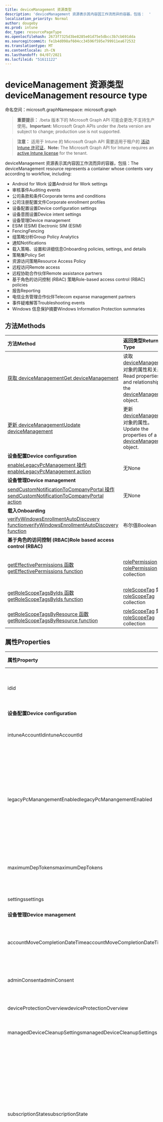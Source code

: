 ```yaml
---
title: deviceManagement 资源类型
description: 'deviceManagement 资源表示其内容因工作流而异的容器，包括：  '
localization_priority: Normal
author: dougeby
ms.prod: intune
doc_type: resourcePageType
ms.openlocfilehash: 2673f7325d3be8285e01d75e5dbcc3b7cb691dda
ms.sourcegitcommit: fe1b4d098af604cc34596f595e799911ea672532
ms.translationtype: MT
ms.contentlocale: zh-CN
ms.lasthandoff: 04/07/2021
ms.locfileid: "51611122"
---
```

# <a name="devicemanagement-resource-type"></a><span data-ttu-id="308e4-103">deviceManagement 资源类型</span><span class="sxs-lookup"><span data-stu-id="308e4-103">deviceManagement resource type</span></span>

<span data-ttu-id="308e4-104">命名空间：microsoft.graph</span><span class="sxs-lookup"><span data-stu-id="308e4-104">Namespace: microsoft.graph</span></span>

> <span data-ttu-id="308e4-105">**重要提示：** /beta 版本下的 Microsoft Graph API 可能会更改;不支持生产使用。</span><span class="sxs-lookup"><span data-stu-id="308e4-105">**Important:** Microsoft Graph APIs under the /beta version are subject to change; production use is not supported.</span></span>

> <span data-ttu-id="308e4-106">**注意：** 适用于 Intune 的 Microsoft Graph API 需要适用于租户的 [活动 Intune 许可证](https://go.microsoft.com/fwlink/?linkid=839381)。</span><span class="sxs-lookup"><span data-stu-id="308e4-106">**Note:** The Microsoft Graph API for Intune requires an [active Intune license](https://go.microsoft.com/fwlink/?linkid=839381) for the tenant.</span></span>

<span data-ttu-id="308e4-107">deviceManagement 资源表示其内容因工作流而异的容器，包括：</span><span class="sxs-lookup"><span data-stu-id="308e4-107">The deviceManagement resource represents a container whose contents vary according to workflow, including:</span></span>  

- <span data-ttu-id="308e4-108">Android for Work 设置</span><span class="sxs-lookup"><span data-stu-id="308e4-108">Android for Work settings</span></span>
- <span data-ttu-id="308e4-109">审核事件</span><span class="sxs-lookup"><span data-stu-id="308e4-109">Auditing events</span></span>
- <span data-ttu-id="308e4-110">公司条款和条件</span><span class="sxs-lookup"><span data-stu-id="308e4-110">Corporate terms and conditions</span></span> 
- <span data-ttu-id="308e4-111">公司注册配置文件</span><span class="sxs-lookup"><span data-stu-id="308e4-111">Corporate enrollment profiles</span></span>
- <span data-ttu-id="308e4-112">设备配置设置</span><span class="sxs-lookup"><span data-stu-id="308e4-112">Device configuration settings</span></span>
- <span data-ttu-id="308e4-113">设备意图设置</span><span class="sxs-lookup"><span data-stu-id="308e4-113">Device intent settings</span></span>
- <span data-ttu-id="308e4-114">设备管理</span><span class="sxs-lookup"><span data-stu-id="308e4-114">Device management</span></span>
- <span data-ttu-id="308e4-115">ESIM (ESIM) </span><span class="sxs-lookup"><span data-stu-id="308e4-115">Electronic SIM (ESIM)</span></span>
- <span data-ttu-id="308e4-116">Fencing</span><span class="sxs-lookup"><span data-stu-id="308e4-116">Fencing</span></span>
- <span data-ttu-id="308e4-117">组策略分析</span><span class="sxs-lookup"><span data-stu-id="308e4-117">Group Policy Analytics</span></span>
- <span data-ttu-id="308e4-118">通知</span><span class="sxs-lookup"><span data-stu-id="308e4-118">Notifications</span></span>
- <span data-ttu-id="308e4-119">载入策略、设置和详细信息</span><span class="sxs-lookup"><span data-stu-id="308e4-119">Onboarding policies, settings, and details</span></span>
- <span data-ttu-id="308e4-120">策略集</span><span class="sxs-lookup"><span data-stu-id="308e4-120">Policy Set</span></span>
- <span data-ttu-id="308e4-121">资源访问策略</span><span class="sxs-lookup"><span data-stu-id="308e4-121">Resource Access Policy</span></span>
- <span data-ttu-id="308e4-122">远程访问</span><span class="sxs-lookup"><span data-stu-id="308e4-122">Remote access</span></span>
- <span data-ttu-id="308e4-123">远程协助合作伙伴</span><span class="sxs-lookup"><span data-stu-id="308e4-123">Remote assistance partners</span></span>
- <span data-ttu-id="308e4-124">基于角色的访问控制 (RBAC) 策略</span><span class="sxs-lookup"><span data-stu-id="308e4-124">Role-based access control (RBAC) policies</span></span>
- <span data-ttu-id="308e4-125">报告</span><span class="sxs-lookup"><span data-stu-id="308e4-125">Reporting</span></span>
- <span data-ttu-id="308e4-126">电信业务管理合作伙伴</span><span class="sxs-lookup"><span data-stu-id="308e4-126">Telecom expanse management partners</span></span>
- <span data-ttu-id="308e4-127">事件疑难解答</span><span class="sxs-lookup"><span data-stu-id="308e4-127">Troubleshooting events</span></span>
- <span data-ttu-id="308e4-128">Windows 信息保护摘要</span><span class="sxs-lookup"><span data-stu-id="308e4-128">Windows Information Protection summaries</span></span>

## <a name="methods"></a><span data-ttu-id="308e4-129">方法</span><span class="sxs-lookup"><span data-stu-id="308e4-129">Methods</span></span>
|<span data-ttu-id="308e4-130">方法</span><span class="sxs-lookup"><span data-stu-id="308e4-130">Method</span></span>|<span data-ttu-id="308e4-131">返回类型</span><span class="sxs-lookup"><span data-stu-id="308e4-131">Return Type</span></span>|<span data-ttu-id="308e4-132">Description</span><span class="sxs-lookup"><span data-stu-id="308e4-132">Description</span></span>|
|:---|:---|:---|
|[<span data-ttu-id="308e4-133">获取 deviceManagement</span><span class="sxs-lookup"><span data-stu-id="308e4-133">Get deviceManagement</span></span>](../api/intune-shared-devicemanagement-get.md)|<span data-ttu-id="308e4-134">读取 [deviceManagement](../resources/intune-shared-devicemanagement.md) 对象的属性和关系。</span><span class="sxs-lookup"><span data-stu-id="308e4-134">Read properties and relationships of the [deviceManagement](../resources/intune-shared-devicemanagement.md) object.</span></span>|
|[<span data-ttu-id="308e4-135">更新 deviceManagement</span><span class="sxs-lookup"><span data-stu-id="308e4-135">Update deviceManagement</span></span>](../api/intune-shared-devicemanagement-update.md)|<span data-ttu-id="308e4-136">更新 [deviceManagement](../resources/intune-shared-devicemanagement.md) 对象的属性。</span><span class="sxs-lookup"><span data-stu-id="308e4-136">Update the properties of a [deviceManagement](../resources/intune-shared-devicemanagement.md) object.</span></span>|
|<span data-ttu-id="308e4-137">**设备配置**</span><span class="sxs-lookup"><span data-stu-id="308e4-137">**Device configuration**</span></span>|
|[<span data-ttu-id="308e4-138">enableLegacyPcManagement 操作</span><span class="sxs-lookup"><span data-stu-id="308e4-138">enableLegacyPcManagement action</span></span>](../api/intune-shared-devicemanagement-enablelegacypcmanagement.md)|<span data-ttu-id="308e4-139">无</span><span class="sxs-lookup"><span data-stu-id="308e4-139">None</span></span>|<span data-ttu-id="308e4-140">尚未记录</span><span class="sxs-lookup"><span data-stu-id="308e4-140">Not yet documented</span></span>|
|<span data-ttu-id="308e4-141">**设备管理**</span><span class="sxs-lookup"><span data-stu-id="308e4-141">**Device management**</span></span>|
|[<span data-ttu-id="308e4-142">sendCustomNotificationToCompanyPortal 操作</span><span class="sxs-lookup"><span data-stu-id="308e4-142">sendCustomNotificationToCompanyPortal action</span></span>](../api/intune-shared-devicemanagement-sendcustomnotificationtocompanyportal.md)|<span data-ttu-id="308e4-143">无</span><span class="sxs-lookup"><span data-stu-id="308e4-143">None</span></span>|<span data-ttu-id="308e4-144">尚未记录</span><span class="sxs-lookup"><span data-stu-id="308e4-144">Not yet documented</span></span>|
|<span data-ttu-id="308e4-145">**载入**</span><span class="sxs-lookup"><span data-stu-id="308e4-145">**Onboarding**</span></span>|
|[<span data-ttu-id="308e4-146">verifyWindowsEnrollmentAutoDiscovery function</span><span class="sxs-lookup"><span data-stu-id="308e4-146">verifyWindowsEnrollmentAutoDiscovery function</span></span>](../api/intune-shared-devicemanagement-verifywindowsenrollmentautodiscovery.md)|<span data-ttu-id="308e4-147">布尔值</span><span class="sxs-lookup"><span data-stu-id="308e4-147">Boolean</span></span>|<span data-ttu-id="308e4-148">尚未记录</span><span class="sxs-lookup"><span data-stu-id="308e4-148">Not yet documented</span></span>|
|<span data-ttu-id="308e4-149">**基于角色的访问控制 (RBAC)**</span><span class="sxs-lookup"><span data-stu-id="308e4-149">**Role based access control (RBAC)**</span></span>|
|[<span data-ttu-id="308e4-150">getEffectivePermissions 函数</span><span class="sxs-lookup"><span data-stu-id="308e4-150">getEffectivePermissions function</span></span>](../api/intune-shared-devicemanagement-geteffectivepermissions.md)|<span data-ttu-id="308e4-151">[rolePermission](../resources/intune-rbac-rolepermission.md) 集合</span><span class="sxs-lookup"><span data-stu-id="308e4-151">[rolePermission](../resources/intune-rbac-rolepermission.md) collection</span></span>|<span data-ttu-id="308e4-152">检索当前验证的用户的有效权限</span><span class="sxs-lookup"><span data-stu-id="308e4-152">Retrieves the effective permissions of the currently authenticated user</span></span>|
|[<span data-ttu-id="308e4-153">getRoleScopeTagsByIds 函数</span><span class="sxs-lookup"><span data-stu-id="308e4-153">getRoleScopeTagsByIds function</span></span>](../api/intune-shared-devicemanagement-getrolescopetagsbyids.md)|<span data-ttu-id="308e4-154">[roleScopeTag](../resources/intune-rbac-rolescopetag.md) 集合</span><span class="sxs-lookup"><span data-stu-id="308e4-154">[roleScopeTag](../resources/intune-rbac-rolescopetag.md) collection</span></span>|<span data-ttu-id="308e4-155">尚未记录</span><span class="sxs-lookup"><span data-stu-id="308e4-155">Not yet documented</span></span>|
|[<span data-ttu-id="308e4-156">getRoleScopeTagsByResource 函数</span><span class="sxs-lookup"><span data-stu-id="308e4-156">getRoleScopeTagsByResource function</span></span>](../api/intune-shared-devicemanagement-getrolescopetagsbyresource.md)|<span data-ttu-id="308e4-157">[roleScopeTag](../resources/intune-rbac-rolescopetag.md) 集合</span><span class="sxs-lookup"><span data-stu-id="308e4-157">[roleScopeTag](../resources/intune-rbac-rolescopetag.md) collection</span></span>|<span data-ttu-id="308e4-158">尚未记录</span><span class="sxs-lookup"><span data-stu-id="308e4-158">Not yet documented</span></span>|


## <a name="properties"></a><span data-ttu-id="308e4-159">属性</span><span class="sxs-lookup"><span data-stu-id="308e4-159">Properties</span></span>
|<span data-ttu-id="308e4-160">属性</span><span class="sxs-lookup"><span data-stu-id="308e4-160">Property</span></span>|<span data-ttu-id="308e4-161">类型</span><span class="sxs-lookup"><span data-stu-id="308e4-161">Type</span></span>|<span data-ttu-id="308e4-162">说明</span><span class="sxs-lookup"><span data-stu-id="308e4-162">Description</span></span>|
|:---|:---|:---|
|<span data-ttu-id="308e4-163">id</span><span class="sxs-lookup"><span data-stu-id="308e4-163">id</span></span>|<span data-ttu-id="308e4-164">String</span><span class="sxs-lookup"><span data-stu-id="308e4-164">String</span></span>|<span data-ttu-id="308e4-165">与设备关联的唯一标识符。</span><span class="sxs-lookup"><span data-stu-id="308e4-165">Unique identifier associated with the device.</span></span>|
|<span data-ttu-id="308e4-166">**设备配置**</span><span class="sxs-lookup"><span data-stu-id="308e4-166">**Device configuration**</span></span>|
|<span data-ttu-id="308e4-167">intuneAccountId</span><span class="sxs-lookup"><span data-stu-id="308e4-167">intuneAccountId</span></span>|<span data-ttu-id="308e4-168">Guid</span><span class="sxs-lookup"><span data-stu-id="308e4-168">Guid</span></span>|<span data-ttu-id="308e4-169">给定租户的 Intune 帐户 ID</span><span class="sxs-lookup"><span data-stu-id="308e4-169">Intune Account ID for given tenant</span></span>|
|<span data-ttu-id="308e4-170">legacyPcManangementEnabled</span><span class="sxs-lookup"><span data-stu-id="308e4-170">legacyPcManangementEnabled</span></span>|<span data-ttu-id="308e4-171">Boolean</span><span class="sxs-lookup"><span data-stu-id="308e4-171">Boolean</span></span>|<span data-ttu-id="308e4-172">用于为此帐户启用非 MDM 托管旧版电脑管理的 属性。</span><span class="sxs-lookup"><span data-stu-id="308e4-172">The property to enable Non-MDM managed legacy PC management for this account.</span></span> <span data-ttu-id="308e4-173">此属性是只读的。</span><span class="sxs-lookup"><span data-stu-id="308e4-173">This property is read-only.</span></span>|
|<span data-ttu-id="308e4-174">maximumDepTokens</span><span class="sxs-lookup"><span data-stu-id="308e4-174">maximumDepTokens</span></span>|<span data-ttu-id="308e4-175">Int32</span><span class="sxs-lookup"><span data-stu-id="308e4-175">Int32</span></span>|<span data-ttu-id="308e4-176">允许每个租户使用的最大 DEP 令牌数。</span><span class="sxs-lookup"><span data-stu-id="308e4-176">Maximum number of DEP tokens allowed per-tenant.</span></span>|
|<span data-ttu-id="308e4-177">settings</span><span class="sxs-lookup"><span data-stu-id="308e4-177">settings</span></span>|[<span data-ttu-id="308e4-178">deviceManagementSettings</span><span class="sxs-lookup"><span data-stu-id="308e4-178">deviceManagementSettings</span></span>](../resources/intune-deviceconfig-devicemanagementsettings.md)|<span data-ttu-id="308e4-179">帐户级别设置。</span><span class="sxs-lookup"><span data-stu-id="308e4-179">Account level settings.</span></span>|
|<span data-ttu-id="308e4-180">**设备管理**</span><span class="sxs-lookup"><span data-stu-id="308e4-180">**Device management**</span></span>|
|<span data-ttu-id="308e4-181">accountMoveCompletionDateTime</span><span class="sxs-lookup"><span data-stu-id="308e4-181">accountMoveCompletionDateTime</span></span>|<span data-ttu-id="308e4-182">DateTimeOffset</span><span class="sxs-lookup"><span data-stu-id="308e4-182">DateTimeOffset</span></span>|<span data-ttu-id="308e4-183">租户&之间移动时的日期。</span><span class="sxs-lookup"><span data-stu-id="308e4-183">The date & time when tenant data moved between scaleunits.</span></span>|
|<span data-ttu-id="308e4-184">adminConsent</span><span class="sxs-lookup"><span data-stu-id="308e4-184">adminConsent</span></span>|[<span data-ttu-id="308e4-185">adminConsent</span><span class="sxs-lookup"><span data-stu-id="308e4-185">adminConsent</span></span>](../resources/intune-devices-adminconsent.md)|<span data-ttu-id="308e4-186">管理员同意信息。</span><span class="sxs-lookup"><span data-stu-id="308e4-186">Admin consent information.</span></span>|
|<span data-ttu-id="308e4-187">deviceProtectionOverview</span><span class="sxs-lookup"><span data-stu-id="308e4-187">deviceProtectionOverview</span></span>|[<span data-ttu-id="308e4-188">deviceProtectionOverview</span><span class="sxs-lookup"><span data-stu-id="308e4-188">deviceProtectionOverview</span></span>](../resources/intune-devices-deviceprotectionoverview.md)|<span data-ttu-id="308e4-189">设备保护概述。</span><span class="sxs-lookup"><span data-stu-id="308e4-189">Device protection overview.</span></span>|
|<span data-ttu-id="308e4-190">managedDeviceCleanupSettings</span><span class="sxs-lookup"><span data-stu-id="308e4-190">managedDeviceCleanupSettings</span></span>|[<span data-ttu-id="308e4-191">managedDeviceCleanupSettings</span><span class="sxs-lookup"><span data-stu-id="308e4-191">managedDeviceCleanupSettings</span></span>](../resources/intune-devices-manageddevicecleanupsettings.md)|<span data-ttu-id="308e4-192">设备清理规则</span><span class="sxs-lookup"><span data-stu-id="308e4-192">Device cleanup rule</span></span>|
|<span data-ttu-id="308e4-193">subscriptionState</span><span class="sxs-lookup"><span data-stu-id="308e4-193">subscriptionState</span></span>|[<span data-ttu-id="308e4-194">deviceManagementSubscriptionState</span><span class="sxs-lookup"><span data-stu-id="308e4-194">deviceManagementSubscriptionState</span></span>](../resources/intune-devices-devicemanagementsubscriptionstate.md)|<span data-ttu-id="308e4-195">租户移动设备管理订阅状态。</span><span class="sxs-lookup"><span data-stu-id="308e4-195">Tenant mobile device management subscription state.</span></span> <span data-ttu-id="308e4-196">可取值为：`pending`、`active`、`warning`、`disabled`、`deleted`、`blocked`、`lockedOut`。</span><span class="sxs-lookup"><span data-stu-id="308e4-196">Possible values are: `pending`, `active`, `warning`, `disabled`, `deleted`, `blocked`, `lockedOut`.</span></span>|
|<span data-ttu-id="308e4-197">订阅</span><span class="sxs-lookup"><span data-stu-id="308e4-197">subscriptions</span></span>|[<span data-ttu-id="308e4-198">deviceManagementSubscriptions</span><span class="sxs-lookup"><span data-stu-id="308e4-198">deviceManagementSubscriptions</span></span>](../resources/intune-devices-devicemanagementsubscriptions.md)|<span data-ttu-id="308e4-199">租户的订阅。</span><span class="sxs-lookup"><span data-stu-id="308e4-199">Tenant's Subscription.</span></span> <span data-ttu-id="308e4-200">可取值为：`none`、`intune`、`office365`、`intunePremium`、`intune_EDU`、`intune_SMB`。</span><span class="sxs-lookup"><span data-stu-id="308e4-200">Possible values are: `none`, `intune`, `office365`, `intunePremium`, `intune_EDU`, `intune_SMB`.</span></span>|
|<span data-ttu-id="308e4-201">windowsMalwareOverview</span><span class="sxs-lookup"><span data-stu-id="308e4-201">windowsMalwareOverview</span></span>|[<span data-ttu-id="308e4-202">windowsMalwareOverview</span><span class="sxs-lookup"><span data-stu-id="308e4-202">windowsMalwareOverview</span></span>](../resources/intune-devices-windowsmalwareoverview.md)|<span data-ttu-id="308e4-203">Windows 设备的恶意软件概述。</span><span class="sxs-lookup"><span data-stu-id="308e4-203">Malware overview for windows devices.</span></span>|
|<span data-ttu-id="308e4-204">**组策略分析**</span><span class="sxs-lookup"><span data-stu-id="308e4-204">**Group Policy Analytics**</span></span>|
|<span data-ttu-id="308e4-205">groupPolicyObjectFiles</span><span class="sxs-lookup"><span data-stu-id="308e4-205">groupPolicyObjectFiles</span></span>|<span data-ttu-id="308e4-206">[groupPolicyObjectFile](../resources/intune-gpanalyticsservice-grouppolicyobjectfile.md) 集合</span><span class="sxs-lookup"><span data-stu-id="308e4-206">[groupPolicyObjectFile](../resources/intune-gpanalyticsservice-grouppolicyobjectfile.md) collection</span></span>|<span data-ttu-id="308e4-207">已上载的组策略对象文件的列表。</span><span class="sxs-lookup"><span data-stu-id="308e4-207">A list of Group Policy Object files uploaded.</span></span>|
|<span data-ttu-id="308e4-208">**载入**</span><span class="sxs-lookup"><span data-stu-id="308e4-208">**Onboarding**</span></span>|
|<span data-ttu-id="308e4-209">intuneBrand</span><span class="sxs-lookup"><span data-stu-id="308e4-209">intuneBrand</span></span>|[<span data-ttu-id="308e4-210">intuneBrand</span><span class="sxs-lookup"><span data-stu-id="308e4-210">intuneBrand</span></span>](../resources/intune-onboarding-intunebrand.md)|<span data-ttu-id="308e4-211">intuneBrand 包含在自定义公司门户应用程序以及最终用户 Web 门户的外观时使用的数据。</span><span class="sxs-lookup"><span data-stu-id="308e4-211">intuneBrand contains data which is used in customizing the appearance of the Company Portal applications as well as the end user web portal.</span></span>|
|<span data-ttu-id="308e4-212">**Odj**</span><span class="sxs-lookup"><span data-stu-id="308e4-212">**Odj**</span></span>|
|<span data-ttu-id="308e4-213">domainJoinConnectors</span><span class="sxs-lookup"><span data-stu-id="308e4-213">domainJoinConnectors</span></span>|<span data-ttu-id="308e4-214">[deviceManagementDomainJoinConnector](../resources/intune-odj-devicemanagementdomainjoinconnector.md) 集合</span><span class="sxs-lookup"><span data-stu-id="308e4-214">[deviceManagementDomainJoinConnector](../resources/intune-odj-devicemanagementdomainjoinconnector.md) collection</span></span>|<span data-ttu-id="308e4-215">连接器对象的列表。</span><span class="sxs-lookup"><span data-stu-id="308e4-215">A list of connector objects.</span></span>|

## <a name="relationships"></a><span data-ttu-id="308e4-216">关系</span><span class="sxs-lookup"><span data-stu-id="308e4-216">Relationships</span></span>
|<span data-ttu-id="308e4-217">关系</span><span class="sxs-lookup"><span data-stu-id="308e4-217">Relationship</span></span>|<span data-ttu-id="308e4-218">类型</span><span class="sxs-lookup"><span data-stu-id="308e4-218">Type</span></span>|<span data-ttu-id="308e4-219">说明&nbsp;&nbsp;&nbsp;&nbsp;&nbsp;&nbsp;&nbsp;</span><span class="sxs-lookup"><span data-stu-id="308e4-219">Description&nbsp;&nbsp;&nbsp;&nbsp;&nbsp;&nbsp;&nbsp;</span></span>|
|:---|:---|:---|
|<span data-ttu-id="308e4-220">**Android for Work**</span><span class="sxs-lookup"><span data-stu-id="308e4-220">**Android for Work**</span></span>|
|<span data-ttu-id="308e4-221">androidDeviceOwnerEnrollmentProfiles</span><span class="sxs-lookup"><span data-stu-id="308e4-221">androidDeviceOwnerEnrollmentProfiles</span></span>|<span data-ttu-id="308e4-222">[androidDeviceOwnerEnrollmentProfile](../resources/intune-androidforwork-androiddeviceownerenrollmentprofile.md) 集合</span><span class="sxs-lookup"><span data-stu-id="308e4-222">[androidDeviceOwnerEnrollmentProfile](../resources/intune-androidforwork-androiddeviceownerenrollmentprofile.md) collection</span></span>|<span data-ttu-id="308e4-223">Android 设备所有者注册配置文件实体。</span><span class="sxs-lookup"><span data-stu-id="308e4-223">Android device owner enrollment profile entities.</span></span>|
|<span data-ttu-id="308e4-224">androidForWorkAppConfigurationSchemas</span><span class="sxs-lookup"><span data-stu-id="308e4-224">androidForWorkAppConfigurationSchemas</span></span>|<span data-ttu-id="308e4-225">[androidForWorkAppConfigurationSchema](../resources/intune-androidforwork-androidforworkappconfigurationschema.md) 集合</span><span class="sxs-lookup"><span data-stu-id="308e4-225">[androidForWorkAppConfigurationSchema](../resources/intune-androidforwork-androidforworkappconfigurationschema.md) collection</span></span>|<span data-ttu-id="308e4-226">Android for Work 应用配置架构实体。</span><span class="sxs-lookup"><span data-stu-id="308e4-226">Android for Work app configuration schema entities.</span></span>|
|<span data-ttu-id="308e4-227">androidForWorkEnrollmentProfiles</span><span class="sxs-lookup"><span data-stu-id="308e4-227">androidForWorkEnrollmentProfiles</span></span>|<span data-ttu-id="308e4-228">[androidForWorkEnrollmentProfile](../resources/intune-androidforwork-androidforworkenrollmentprofile.md) 集合</span><span class="sxs-lookup"><span data-stu-id="308e4-228">[androidForWorkEnrollmentProfile](../resources/intune-androidforwork-androidforworkenrollmentprofile.md) collection</span></span>|<span data-ttu-id="308e4-229">Android for Work 注册配置文件实体。</span><span class="sxs-lookup"><span data-stu-id="308e4-229">Android for Work enrollment profile entities.</span></span>|
|<span data-ttu-id="308e4-230">androidForWorkSettings</span><span class="sxs-lookup"><span data-stu-id="308e4-230">androidForWorkSettings</span></span>|[<span data-ttu-id="308e4-231">androidForWorkSettings</span><span class="sxs-lookup"><span data-stu-id="308e4-231">androidForWorkSettings</span></span>](../resources/intune-androidforwork-androidforworksettings.md)|<span data-ttu-id="308e4-232">Android for Work 设置单例实体。</span><span class="sxs-lookup"><span data-stu-id="308e4-232">The singleton Android for Work settings entity.</span></span>|
|<span data-ttu-id="308e4-233">androidManagedStoreAccountEnterpriseSettings</span><span class="sxs-lookup"><span data-stu-id="308e4-233">androidManagedStoreAccountEnterpriseSettings</span></span>|[<span data-ttu-id="308e4-234">androidManagedStoreAccountEnterpriseSettings</span><span class="sxs-lookup"><span data-stu-id="308e4-234">androidManagedStoreAccountEnterpriseSettings</span></span>](../resources/intune-androidforwork-androidmanagedstoreaccountenterprisesettings.md)|<span data-ttu-id="308e4-235">单一的 Android 托管存储帐户企业设置实体。</span><span class="sxs-lookup"><span data-stu-id="308e4-235">The singleton Android managed store account enterprise settings entity.</span></span>|
|<span data-ttu-id="308e4-236">androidManagedStoreAppConfigurationSchemas</span><span class="sxs-lookup"><span data-stu-id="308e4-236">androidManagedStoreAppConfigurationSchemas</span></span>|<span data-ttu-id="308e4-237">[androidManagedStoreAppConfigurationSchema](../resources/intune-androidforwork-androidmanagedstoreappconfigurationschema.md) 集合</span><span class="sxs-lookup"><span data-stu-id="308e4-237">[androidManagedStoreAppConfigurationSchema](../resources/intune-androidforwork-androidmanagedstoreappconfigurationschema.md) collection</span></span>|<span data-ttu-id="308e4-238">Android 企业版应用配置架构实体。</span><span class="sxs-lookup"><span data-stu-id="308e4-238">Android Enterprise app configuration schema entities.</span></span>|
|<span data-ttu-id="308e4-239">**审核**</span><span class="sxs-lookup"><span data-stu-id="308e4-239">**Auditing**</span></span>|
|<span data-ttu-id="308e4-240">auditEvents</span><span class="sxs-lookup"><span data-stu-id="308e4-240">auditEvents</span></span>|<span data-ttu-id="308e4-241">[auditEvent](../resources/intune-auditing-auditevent.md) 集合</span><span class="sxs-lookup"><span data-stu-id="308e4-241">[auditEvent](../resources/intune-auditing-auditevent.md) collection</span></span>|<span data-ttu-id="308e4-242">审核事件</span><span class="sxs-lookup"><span data-stu-id="308e4-242">The Audit Events</span></span>|
|<span data-ttu-id="308e4-243">**公司条款**</span><span class="sxs-lookup"><span data-stu-id="308e4-243">**Company terms**</span></span>|
|<span data-ttu-id="308e4-244">termsAndConditions</span><span class="sxs-lookup"><span data-stu-id="308e4-244">termsAndConditions</span></span>|<span data-ttu-id="308e4-245">[termsAndConditions](../resources/intune-companyterms-termsandconditions.md) 集合</span><span class="sxs-lookup"><span data-stu-id="308e4-245">[termsAndConditions](../resources/intune-companyterms-termsandconditions.md) collection</span></span>|<span data-ttu-id="308e4-246">与公司的设备管理关联的条款和条件。</span><span class="sxs-lookup"><span data-stu-id="308e4-246">The terms and conditions associated with device management of the company.</span></span>|
|<span data-ttu-id="308e4-247">**公司注册**</span><span class="sxs-lookup"><span data-stu-id="308e4-247">**Corporate enrollment**</span></span>|
|<span data-ttu-id="308e4-248">enrollmentProfiles</span><span class="sxs-lookup"><span data-stu-id="308e4-248">enrollmentProfiles</span></span>|<span data-ttu-id="308e4-249">[enrollmentProfile](../resources/intune-enrollment-enrollmentprofile.md) 集合</span><span class="sxs-lookup"><span data-stu-id="308e4-249">[enrollmentProfile](../resources/intune-enrollment-enrollmentprofile.md) collection</span></span>|<span data-ttu-id="308e4-250">注册配置文件。</span><span class="sxs-lookup"><span data-stu-id="308e4-250">The enrollment profiles.</span></span>|
|<span data-ttu-id="308e4-251">importedAppleDeviceIdentities</span><span class="sxs-lookup"><span data-stu-id="308e4-251">importedAppleDeviceIdentities</span></span>|<span data-ttu-id="308e4-252">[importedAppleDeviceIdentity](../resources/intune-enrollment-importedappledeviceidentity.md) 集合</span><span class="sxs-lookup"><span data-stu-id="308e4-252">[importedAppleDeviceIdentity](../resources/intune-enrollment-importedappledeviceidentity.md) collection</span></span>|<span data-ttu-id="308e4-253">导入的 Apple 设备标识。</span><span class="sxs-lookup"><span data-stu-id="308e4-253">The imported Apple device identities.</span></span>|
|<span data-ttu-id="308e4-254">importedDeviceIdentities</span><span class="sxs-lookup"><span data-stu-id="308e4-254">importedDeviceIdentities</span></span>|<span data-ttu-id="308e4-255">[importedDeviceIdentity](../resources/intune-enrollment-importeddeviceidentity.md) 集合</span><span class="sxs-lookup"><span data-stu-id="308e4-255">[importedDeviceIdentity](../resources/intune-enrollment-importeddeviceidentity.md) collection</span></span>|<span data-ttu-id="308e4-256">导入的设备标识。</span><span class="sxs-lookup"><span data-stu-id="308e4-256">The imported device identities.</span></span>|
|<span data-ttu-id="308e4-257">**设备配置**</span><span class="sxs-lookup"><span data-stu-id="308e4-257">**Device configuration**</span></span>|
|<span data-ttu-id="308e4-258">advancedThreatProtectionOnboardingStateSummary</span><span class="sxs-lookup"><span data-stu-id="308e4-258">advancedThreatProtectionOnboardingStateSummary</span></span>|[<span data-ttu-id="308e4-259">advancedThreatProtectionOnboardingStateSummary</span><span class="sxs-lookup"><span data-stu-id="308e4-259">advancedThreatProtectionOnboardingStateSummary</span></span>](../resources/intune-deviceconfig-advancedthreatprotectiononboardingstatesummary.md)|<span data-ttu-id="308e4-260">此帐户的 ATP 载入状态摘要状态。</span><span class="sxs-lookup"><span data-stu-id="308e4-260">The summary state of ATP onboarding state for this account.</span></span>|
|<span data-ttu-id="308e4-261">cartToClassAssociations</span><span class="sxs-lookup"><span data-stu-id="308e4-261">cartToClassAssociations</span></span>|<span data-ttu-id="308e4-262">[cartToClassAssociation](../resources/intune-deviceconfig-carttoclassassociation.md) 集合</span><span class="sxs-lookup"><span data-stu-id="308e4-262">[cartToClassAssociation](../resources/intune-deviceconfig-carttoclassassociation.md) collection</span></span>|<span data-ttu-id="308e4-263">购物车到类关联。</span><span class="sxs-lookup"><span data-stu-id="308e4-263">The Cart To Class Associations.</span></span>|
|<span data-ttu-id="308e4-264">deviceCompliancePolicies</span><span class="sxs-lookup"><span data-stu-id="308e4-264">deviceCompliancePolicies</span></span>|<span data-ttu-id="308e4-265">[deviceCompliancePolicy](../resources/intune-shared-devicecompliancepolicy.md) 集合</span><span class="sxs-lookup"><span data-stu-id="308e4-265">[deviceCompliancePolicy](../resources/intune-shared-devicecompliancepolicy.md) collection</span></span>|<span data-ttu-id="308e4-266">设备符合性策略。</span><span class="sxs-lookup"><span data-stu-id="308e4-266">The device compliance policies.</span></span>|
|<span data-ttu-id="308e4-267">deviceCompliancePolicyDeviceStateSummary</span><span class="sxs-lookup"><span data-stu-id="308e4-267">deviceCompliancePolicyDeviceStateSummary</span></span>|[<span data-ttu-id="308e4-268">deviceCompliancePolicyDeviceStateSummary</span><span class="sxs-lookup"><span data-stu-id="308e4-268">deviceCompliancePolicyDeviceStateSummary</span></span>](../resources/intune-deviceconfig-devicecompliancepolicydevicestatesummary.md)|<span data-ttu-id="308e4-269">此帐户的设备符合性状态摘要。</span><span class="sxs-lookup"><span data-stu-id="308e4-269">The device compliance state summary for this account.</span></span>|
|<span data-ttu-id="308e4-270">deviceCompliancePolicySettingStateSummaries</span><span class="sxs-lookup"><span data-stu-id="308e4-270">deviceCompliancePolicySettingStateSummaries</span></span>|<span data-ttu-id="308e4-271">[deviceCompliancePolicySettingStateSummary](../resources/intune-deviceconfig-devicecompliancepolicysettingstatesummary.md) 集合</span><span class="sxs-lookup"><span data-stu-id="308e4-271">[deviceCompliancePolicySettingStateSummary](../resources/intune-deviceconfig-devicecompliancepolicysettingstatesummary.md) collection</span></span>|<span data-ttu-id="308e4-272">此帐户的符合性设置的摘要状态。</span><span class="sxs-lookup"><span data-stu-id="308e4-272">The summary states of compliance policy settings for this account.</span></span>|
|<span data-ttu-id="308e4-273">deviceConfigurationConflictSummary</span><span class="sxs-lookup"><span data-stu-id="308e4-273">deviceConfigurationConflictSummary</span></span>|<span data-ttu-id="308e4-274">[deviceConfigurationConflictSummary](../resources/intune-deviceconfig-deviceconfigurationconflictsummary.md) 集合</span><span class="sxs-lookup"><span data-stu-id="308e4-274">[deviceConfigurationConflictSummary](../resources/intune-deviceconfig-deviceconfigurationconflictsummary.md) collection</span></span>|<span data-ttu-id="308e4-275">此帐户冲突状态的策略摘要。</span><span class="sxs-lookup"><span data-stu-id="308e4-275">Summary of policies in conflict state for this account.</span></span>|
|<span data-ttu-id="308e4-276">deviceConfigurationDeviceStateSummaries</span><span class="sxs-lookup"><span data-stu-id="308e4-276">deviceConfigurationDeviceStateSummaries</span></span>|[<span data-ttu-id="308e4-277">deviceConfigurationDeviceStateSummary</span><span class="sxs-lookup"><span data-stu-id="308e4-277">deviceConfigurationDeviceStateSummary</span></span>](../resources/intune-deviceconfig-deviceconfigurationdevicestatesummary.md)|<span data-ttu-id="308e4-278">此帐户的设备配置设备状态摘要。</span><span class="sxs-lookup"><span data-stu-id="308e4-278">The device configuration device state summary for this account.</span></span>|
|<span data-ttu-id="308e4-279">deviceConfigurationRestrictedAppsViolations</span><span class="sxs-lookup"><span data-stu-id="308e4-279">deviceConfigurationRestrictedAppsViolations</span></span>|<span data-ttu-id="308e4-280">[restrictedAppsViolation](../resources/intune-deviceconfig-restrictedappsviolation.md) 集合</span><span class="sxs-lookup"><span data-stu-id="308e4-280">[restrictedAppsViolation](../resources/intune-deviceconfig-restrictedappsviolation.md) collection</span></span>|<span data-ttu-id="308e4-281">此帐户的受限应用冲突。</span><span class="sxs-lookup"><span data-stu-id="308e4-281">Restricted apps violations for this account.</span></span>|
|<span data-ttu-id="308e4-282">deviceConfigurations</span><span class="sxs-lookup"><span data-stu-id="308e4-282">deviceConfigurations</span></span>|<span data-ttu-id="308e4-283">[deviceConfiguration](../resources/intune-shared-deviceconfiguration.md) 集合</span><span class="sxs-lookup"><span data-stu-id="308e4-283">[deviceConfiguration](../resources/intune-shared-deviceconfiguration.md) collection</span></span>|<span data-ttu-id="308e4-284">设备配置。</span><span class="sxs-lookup"><span data-stu-id="308e4-284">The device configurations.</span></span>|
|<span data-ttu-id="308e4-285">deviceConfigurationUserStateSummaries</span><span class="sxs-lookup"><span data-stu-id="308e4-285">deviceConfigurationUserStateSummaries</span></span>|[<span data-ttu-id="308e4-286">deviceConfigurationUserStateSummary</span><span class="sxs-lookup"><span data-stu-id="308e4-286">deviceConfigurationUserStateSummary</span></span>](../resources/intune-deviceconfig-deviceconfigurationuserstatesummary.md)|<span data-ttu-id="308e4-287">此帐户的设备配置用户状态摘要。</span><span class="sxs-lookup"><span data-stu-id="308e4-287">The device configuration user state summary for this account.</span></span>|
|<span data-ttu-id="308e4-288">iosUpdateStatuses</span><span class="sxs-lookup"><span data-stu-id="308e4-288">iosUpdateStatuses</span></span>|<span data-ttu-id="308e4-289">[iosUpdateDeviceStatus](../resources/intune-deviceconfig-iosupdatedevicestatus.md) 集合</span><span class="sxs-lookup"><span data-stu-id="308e4-289">[iosUpdateDeviceStatus](../resources/intune-deviceconfig-iosupdatedevicestatus.md) collection</span></span>|<span data-ttu-id="308e4-290">此帐户的 IOS 软件更新安装状态。</span><span class="sxs-lookup"><span data-stu-id="308e4-290">The IOS software update installation statuses for this account.</span></span>|
|<span data-ttu-id="308e4-291">ndesConnectors</span><span class="sxs-lookup"><span data-stu-id="308e4-291">ndesConnectors</span></span>|<span data-ttu-id="308e4-292">[ndesConnector](../resources/intune-deviceconfig-ndesconnector.md) 集合</span><span class="sxs-lookup"><span data-stu-id="308e4-292">[ndesConnector](../resources/intune-deviceconfig-ndesconnector.md) collection</span></span>|<span data-ttu-id="308e4-293">此帐户的 Ndes 连接器的集合。</span><span class="sxs-lookup"><span data-stu-id="308e4-293">The collection of Ndes connectors for this account.</span></span>|
|<span data-ttu-id="308e4-294">softwareUpdateStatusSummary</span><span class="sxs-lookup"><span data-stu-id="308e4-294">softwareUpdateStatusSummary</span></span>|[<span data-ttu-id="308e4-295">softwareUpdateStatusSummary</span><span class="sxs-lookup"><span data-stu-id="308e4-295">softwareUpdateStatusSummary</span></span>](../resources/intune-deviceconfig-softwareupdatestatussummary.md)|<span data-ttu-id="308e4-296">软件更新状态摘要。</span><span class="sxs-lookup"><span data-stu-id="308e4-296">The software update status summary.</span></span>|
|<span data-ttu-id="308e4-297">**设备意图**</span><span class="sxs-lookup"><span data-stu-id="308e4-297">**Device intent**</span></span>|
|<span data-ttu-id="308e4-298">intents</span><span class="sxs-lookup"><span data-stu-id="308e4-298">intents</span></span>|<span data-ttu-id="308e4-299">[deviceManagementIntent](../resources/intune-deviceintent-devicemanagementintent.md) 集合</span><span class="sxs-lookup"><span data-stu-id="308e4-299">[deviceManagementIntent](../resources/intune-deviceintent-devicemanagementintent.md) collection</span></span>|<span data-ttu-id="308e4-300">设备管理意图</span><span class="sxs-lookup"><span data-stu-id="308e4-300">The device management intents</span></span>|
|<span data-ttu-id="308e4-301">settingDefinitions</span><span class="sxs-lookup"><span data-stu-id="308e4-301">settingDefinitions</span></span>|<span data-ttu-id="308e4-302">[deviceManagementSettingDefinition](../resources/intune-deviceintent-devicemanagementsettingdefinition.md) 集合</span><span class="sxs-lookup"><span data-stu-id="308e4-302">[deviceManagementSettingDefinition](../resources/intune-deviceintent-devicemanagementsettingdefinition.md) collection</span></span>|<span data-ttu-id="308e4-303">设备管理意图设置定义</span><span class="sxs-lookup"><span data-stu-id="308e4-303">The device management intent setting definitions</span></span>|
|<span data-ttu-id="308e4-304">模板</span><span class="sxs-lookup"><span data-stu-id="308e4-304">templates</span></span>|<span data-ttu-id="308e4-305">[deviceManagementTemplate](../resources/intune-deviceintent-devicemanagementtemplate.md) 集合</span><span class="sxs-lookup"><span data-stu-id="308e4-305">[deviceManagementTemplate](../resources/intune-deviceintent-devicemanagementtemplate.md) collection</span></span>|<span data-ttu-id="308e4-306">可用模板</span><span class="sxs-lookup"><span data-stu-id="308e4-306">The available templates</span></span>|
|<span data-ttu-id="308e4-307">categories</span><span class="sxs-lookup"><span data-stu-id="308e4-307">categories</span></span>|<span data-ttu-id="308e4-308">[deviceManagementSettingCategory](../resources/intune-deviceintent-devicemanagementsettingcategory.md) 集合</span><span class="sxs-lookup"><span data-stu-id="308e4-308">[deviceManagementSettingCategory](../resources/intune-deviceintent-devicemanagementsettingcategory.md) collection</span></span>|<span data-ttu-id="308e4-309">可用类别</span><span class="sxs-lookup"><span data-stu-id="308e4-309">The available categories</span></span>|
|<span data-ttu-id="308e4-310">**设备管理**</span><span class="sxs-lookup"><span data-stu-id="308e4-310">**Device management**</span></span>|
|<span data-ttu-id="308e4-311">applePushNotificationCertificate</span><span class="sxs-lookup"><span data-stu-id="308e4-311">applePushNotificationCertificate</span></span>|[<span data-ttu-id="308e4-312">applePushNotificationCertificate</span><span class="sxs-lookup"><span data-stu-id="308e4-312">applePushNotificationCertificate</span></span>](../resources/intune-devices-applepushnotificationcertificate.md)|<span data-ttu-id="308e4-313">Apple 推送通知证书。</span><span class="sxs-lookup"><span data-stu-id="308e4-313">Apple push notification certificate.</span></span>|
|<span data-ttu-id="308e4-314">dataSharingConsents</span><span class="sxs-lookup"><span data-stu-id="308e4-314">dataSharingConsents</span></span>|<span data-ttu-id="308e4-315">[dataSharingConsent](../resources/intune-devices-datasharingconsent.md) 集合</span><span class="sxs-lookup"><span data-stu-id="308e4-315">[dataSharingConsent](../resources/intune-devices-datasharingconsent.md) collection</span></span>|<span data-ttu-id="308e4-316">数据共享许可。</span><span class="sxs-lookup"><span data-stu-id="308e4-316">Data sharing consents.</span></span>|
|<span data-ttu-id="308e4-317">detectedApps</span><span class="sxs-lookup"><span data-stu-id="308e4-317">detectedApps</span></span>|<span data-ttu-id="308e4-318">[detectedApp](../resources/intune-devices-detectedapp.md) 集合</span><span class="sxs-lookup"><span data-stu-id="308e4-318">[detectedApp](../resources/intune-devices-detectedapp.md) collection</span></span>|<span data-ttu-id="308e4-319">检测到与设备关联的应用的列表。</span><span class="sxs-lookup"><span data-stu-id="308e4-319">The list of detected apps associated with a device.</span></span>|
|<span data-ttu-id="308e4-320">deviceManagementScripts</span><span class="sxs-lookup"><span data-stu-id="308e4-320">deviceManagementScripts</span></span>|<span data-ttu-id="308e4-321">[deviceManagementScript](../resources/intune-shared-devicemanagementscript.md) 集合</span><span class="sxs-lookup"><span data-stu-id="308e4-321">[deviceManagementScript](../resources/intune-shared-devicemanagementscript.md) collection</span></span>|<span data-ttu-id="308e4-322">与租户关联的设备管理脚本列表。</span><span class="sxs-lookup"><span data-stu-id="308e4-322">The list of device management scripts associated with the tenant.</span></span>|
|<span data-ttu-id="308e4-323">deviceShellScripts</span><span class="sxs-lookup"><span data-stu-id="308e4-323">deviceShellScripts</span></span>|<span data-ttu-id="308e4-324">[deviceShellScript](../resources/intune-devices-deviceshellscript.md) 集合</span><span class="sxs-lookup"><span data-stu-id="308e4-324">[deviceShellScript](../resources/intune-devices-deviceshellscript.md) collection</span></span>|<span data-ttu-id="308e4-325">与租户关联的设备 shell 脚本列表。</span><span class="sxs-lookup"><span data-stu-id="308e4-325">The list of device shell scripts associated with the tenant.</span></span>|
|<span data-ttu-id="308e4-326">deviceHealthScripts</span><span class="sxs-lookup"><span data-stu-id="308e4-326">deviceHealthScripts</span></span>|<span data-ttu-id="308e4-327">[deviceHealthScript](../resources/intune-devices-devicehealthscript.md) 集合</span><span class="sxs-lookup"><span data-stu-id="308e4-327">[deviceHealthScript](../resources/intune-devices-devicehealthscript.md) collection</span></span>|<span data-ttu-id="308e4-328">与租户关联的设备运行状况脚本列表。</span><span class="sxs-lookup"><span data-stu-id="308e4-328">The list of device health scripts associated with the tenant.</span></span>|
|<span data-ttu-id="308e4-329">managedDeviceOverview</span><span class="sxs-lookup"><span data-stu-id="308e4-329">managedDeviceOverview</span></span>|[<span data-ttu-id="308e4-330">managedDeviceOverview</span><span class="sxs-lookup"><span data-stu-id="308e4-330">managedDeviceOverview</span></span>](../resources/intune-devices-manageddeviceoverview.md)|<span data-ttu-id="308e4-331">设备概述</span><span class="sxs-lookup"><span data-stu-id="308e4-331">Device overview</span></span>|
|<span data-ttu-id="308e4-332">managedDevices</span><span class="sxs-lookup"><span data-stu-id="308e4-332">managedDevices</span></span>|<span data-ttu-id="308e4-333">[managedDevice](../resources/intune-devices-manageddevice.md) 集合</span><span class="sxs-lookup"><span data-stu-id="308e4-333">[managedDevice](../resources/intune-devices-manageddevice.md) collection</span></span>|<span data-ttu-id="308e4-334">托管设备列表。</span><span class="sxs-lookup"><span data-stu-id="308e4-334">The list of managed devices.</span></span>|
|<span data-ttu-id="308e4-335">remoteActionAudits</span><span class="sxs-lookup"><span data-stu-id="308e4-335">remoteActionAudits</span></span>|<span data-ttu-id="308e4-336">[remoteActionAudit](../resources/intune-devices-remoteactionaudit.md) 集合</span><span class="sxs-lookup"><span data-stu-id="308e4-336">[remoteActionAudit](../resources/intune-devices-remoteactionaudit.md) collection</span></span>|<span data-ttu-id="308e4-337">租户的设备远程操作审核列表。</span><span class="sxs-lookup"><span data-stu-id="308e4-337">The list of device remote action audits with the tenant.</span></span>|
|<span data-ttu-id="308e4-338">windowsMalwareInformation</span><span class="sxs-lookup"><span data-stu-id="308e4-338">windowsMalwareInformation</span></span>|<span data-ttu-id="308e4-339">[windowsMalwareInformation](../resources/intune-devices-windowsmalwareinformation.md) 集合</span><span class="sxs-lookup"><span data-stu-id="308e4-339">[windowsMalwareInformation](../resources/intune-devices-windowsmalwareinformation.md) collection</span></span>|<span data-ttu-id="308e4-340">租户中受影响的恶意软件列表。</span><span class="sxs-lookup"><span data-stu-id="308e4-340">The list of affected malware in the tenant.</span></span>|
|<span data-ttu-id="308e4-341">mobileAppTroubleshootingEvents</span><span class="sxs-lookup"><span data-stu-id="308e4-341">mobileAppTroubleshootingEvents</span></span>|<span data-ttu-id="308e4-342">[mobileAppTroubleshootingEvent](../resources/intune-shared-mobileapptroubleshootingevent.md) 集合</span><span class="sxs-lookup"><span data-stu-id="308e4-342">[mobileAppTroubleshootingEvent](../resources/intune-shared-mobileapptroubleshootingevent.md) collection</span></span>|<span data-ttu-id="308e4-343">MobileAppTroubleshootingEvent 的集合属性。</span><span class="sxs-lookup"><span data-stu-id="308e4-343">The collection property of MobileAppTroubleshootingEvent.</span></span>|
|<span data-ttu-id="308e4-344">userExperienceAnalyticsOverview</span><span class="sxs-lookup"><span data-stu-id="308e4-344">userExperienceAnalyticsOverview</span></span>|[<span data-ttu-id="308e4-345">userExperienceAnalyticsOverview</span><span class="sxs-lookup"><span data-stu-id="308e4-345">userExperienceAnalyticsOverview</span></span>](../resources/intune-devices-userExperienceAnalyticsOverview.md)|<span data-ttu-id="308e4-346">用户体验分析概述</span><span class="sxs-lookup"><span data-stu-id="308e4-346">User experience analytics overview</span></span>|
|<span data-ttu-id="308e4-347">userExperienceAnalyticsBaselines</span><span class="sxs-lookup"><span data-stu-id="308e4-347">userExperienceAnalyticsBaselines</span></span>|<span data-ttu-id="308e4-348">[userExperienceAnalyticsBaseline](../resources/intune-devices-userExperienceAnalyticsBaseline.md) 集合</span><span class="sxs-lookup"><span data-stu-id="308e4-348">[userExperienceAnalyticsBaseline](../resources/intune-devices-userExperienceAnalyticsBaseline.md) collection</span></span>|<span data-ttu-id="308e4-349">用户体验分析基线</span><span class="sxs-lookup"><span data-stu-id="308e4-349">User experience analytics baselines</span></span>|
|<span data-ttu-id="308e4-350">userExperienceAnalyticsCategories</span><span class="sxs-lookup"><span data-stu-id="308e4-350">userExperienceAnalyticsCategories</span></span>|<span data-ttu-id="308e4-351">[userExperienceAnalyticsCategory](../resources/intune-devices-userExperienceAnalyticsCategory.md) 集合</span><span class="sxs-lookup"><span data-stu-id="308e4-351">[userExperienceAnalyticsCategory](../resources/intune-devices-userExperienceAnalyticsCategory.md) collection</span></span>|<span data-ttu-id="308e4-352">用户体验分析类别</span><span class="sxs-lookup"><span data-stu-id="308e4-352">User experience analytics categories</span></span>|
|<span data-ttu-id="308e4-353">userExperienceAnalyticsDevicePerformance</span><span class="sxs-lookup"><span data-stu-id="308e4-353">userExperienceAnalyticsDevicePerformance</span></span>|<span data-ttu-id="308e4-354">[userExperienceAnalyticsDevicePerformance](../resources/intune-devices-userExperienceAnalyticsDevicePerformance.md) 集合</span><span class="sxs-lookup"><span data-stu-id="308e4-354">[userExperienceAnalyticsDevicePerformance](../resources/intune-devices-userExperienceAnalyticsDevicePerformance.md) collection</span></span>|<span data-ttu-id="308e4-355">用户体验分析设备性能</span><span class="sxs-lookup"><span data-stu-id="308e4-355">User experience analytics device performance</span></span>|
|<span data-ttu-id="308e4-356">userExperienceAnalyticsRegressionSummary</span><span class="sxs-lookup"><span data-stu-id="308e4-356">userExperienceAnalyticsRegressionSummary</span></span>|[<span data-ttu-id="308e4-357">userExperienceAnalyticsRegressionSummary</span><span class="sxs-lookup"><span data-stu-id="308e4-357">userExperienceAnalyticsRegressionSummary</span></span>](../resources/intune-devices-userExperienceAnalyticsRegressionSummary.md)|<span data-ttu-id="308e4-358">用户体验分析回归摘要</span><span class="sxs-lookup"><span data-stu-id="308e4-358">User experience analytics regression summary</span></span>|
|<span data-ttu-id="308e4-359">userExperienceAnalyticsDeviceStartupHistory</span><span class="sxs-lookup"><span data-stu-id="308e4-359">userExperienceAnalyticsDeviceStartupHistory</span></span>|<span data-ttu-id="308e4-360">[userExperienceAnalyticsDeviceStartupHistory](../resources/intune-devices-userExperienceAnalyticsDeviceStartupHistory.md) 集合</span><span class="sxs-lookup"><span data-stu-id="308e4-360">[userExperienceAnalyticsDeviceStartupHistory](../resources/intune-devices-userExperienceAnalyticsDeviceStartupHistory.md) collection</span></span>|<span data-ttu-id="308e4-361">用户体验分析设备启动历史记录</span><span class="sxs-lookup"><span data-stu-id="308e4-361">User experience analytics device Startup History</span></span>|
|<span data-ttu-id="308e4-362">userExperienceAnalyticsDeviceStartupProcesses</span><span class="sxs-lookup"><span data-stu-id="308e4-362">userExperienceAnalyticsDeviceStartupProcesses</span></span>|<span data-ttu-id="308e4-363">[userExperienceAnalyticsDeviceStartupProcess](../resources/intune-devices-userExperienceAnalyticsDeviceStartupProcess.md) 集合</span><span class="sxs-lookup"><span data-stu-id="308e4-363">[userExperienceAnalyticsDeviceStartupProcess](../resources/intune-devices-userExperienceAnalyticsDeviceStartupProcess.md) collection</span></span>|<span data-ttu-id="308e4-364">用户体验分析设备启动过程</span><span class="sxs-lookup"><span data-stu-id="308e4-364">User experience analytics device Startup Processes</span></span>|
|<span data-ttu-id="308e4-365">userExperienceAnalyticsDeviceStartupProcessPerformance</span><span class="sxs-lookup"><span data-stu-id="308e4-365">userExperienceAnalyticsDeviceStartupProcessPerformance</span></span>|<span data-ttu-id="308e4-366">[userExperienceAnalyticsDeviceStartupProcessPerformance](../resources/intune-devices-userExperienceAnalyticsDeviceStartupProcessPerformance.md) 集合</span><span class="sxs-lookup"><span data-stu-id="308e4-366">[userExperienceAnalyticsDeviceStartupProcessPerformance](../resources/intune-devices-userExperienceAnalyticsDeviceStartupProcessPerformance.md) collection</span></span>|<span data-ttu-id="308e4-367">用户体验分析设备启动过程性能</span><span class="sxs-lookup"><span data-stu-id="308e4-367">User experience analytics device Startup Process Performance</span></span>|
|<span data-ttu-id="308e4-368">**注册**</span><span class="sxs-lookup"><span data-stu-id="308e4-368">**Enrollment**</span></span>|
|<span data-ttu-id="308e4-369">depOnboardingSettings</span><span class="sxs-lookup"><span data-stu-id="308e4-369">depOnboardingSettings</span></span>|<span data-ttu-id="308e4-370">[depOnboardingSetting](../resources/intune-enrollment-deponboardingsetting.md) 集合</span><span class="sxs-lookup"><span data-stu-id="308e4-370">[depOnboardingSetting](../resources/intune-enrollment-deponboardingsetting.md) collection</span></span>|<span data-ttu-id="308e4-371">每个租户多个 DEP 令牌的集合。</span><span class="sxs-lookup"><span data-stu-id="308e4-371">This collections of multiple DEP tokens per-tenant.</span></span>|
|<span data-ttu-id="308e4-372">importedDeviceIdentities</span><span class="sxs-lookup"><span data-stu-id="308e4-372">importedDeviceIdentities</span></span>|<span data-ttu-id="308e4-373">[importedDeviceIdentity](../resources/intune-enrollment-importeddeviceidentity.md) 集合</span><span class="sxs-lookup"><span data-stu-id="308e4-373">[importedDeviceIdentity](../resources/intune-enrollment-importeddeviceidentity.md) collection</span></span>|<span data-ttu-id="308e4-374">导入的设备标识。</span><span class="sxs-lookup"><span data-stu-id="308e4-374">The imported device identities.</span></span>|
|<span data-ttu-id="308e4-375">importedWindowsAutopilotDeviceIdentities</span><span class="sxs-lookup"><span data-stu-id="308e4-375">importedWindowsAutopilotDeviceIdentities</span></span>|<span data-ttu-id="308e4-376">[importedWindowsAutopilotDeviceIdentity](../resources/intune-enrollment-importedwindowsautopilotdeviceidentity.md) 集合</span><span class="sxs-lookup"><span data-stu-id="308e4-376">[importedWindowsAutopilotDeviceIdentity](../resources/intune-enrollment-importedwindowsautopilotdeviceidentity.md) collection</span></span>|<span data-ttu-id="308e4-377">导入的 Windows AutoPilot 设备的集合。</span><span class="sxs-lookup"><span data-stu-id="308e4-377">Collection of imported Windows autopilot devices.</span></span>|
|<span data-ttu-id="308e4-378">windowsAutopilotDeploymentProfiles</span><span class="sxs-lookup"><span data-stu-id="308e4-378">windowsAutopilotDeploymentProfiles</span></span>|<span data-ttu-id="308e4-379">[windowsAutopilotDeploymentProfile](../resources/intune-shared-windowsautopilotdeploymentprofile.md) 集合</span><span class="sxs-lookup"><span data-stu-id="308e4-379">[windowsAutopilotDeploymentProfile](../resources/intune-shared-windowsautopilotdeploymentprofile.md) collection</span></span>|<span data-ttu-id="308e4-380">Windows 自动试点部署配置文件</span><span class="sxs-lookup"><span data-stu-id="308e4-380">Windows auto pilot deployment profiles</span></span>|
|<span data-ttu-id="308e4-381">windowsAutopilotDeviceIdentities</span><span class="sxs-lookup"><span data-stu-id="308e4-381">windowsAutopilotDeviceIdentities</span></span>|<span data-ttu-id="308e4-382">[windowsAutopilotDeviceIdentity](../resources/intune-enrollment-windowsautopilotdeviceidentity.md) 集合</span><span class="sxs-lookup"><span data-stu-id="308e4-382">[windowsAutopilotDeviceIdentity](../resources/intune-enrollment-windowsautopilotdeviceidentity.md) collection</span></span>|<span data-ttu-id="308e4-383">Windows autopilot 设备标识包含集合。</span><span class="sxs-lookup"><span data-stu-id="308e4-383">The Windows autopilot device identities contained collection.</span></span>|
|<span data-ttu-id="308e4-384">windowsAutopilotSettings</span><span class="sxs-lookup"><span data-stu-id="308e4-384">windowsAutopilotSettings</span></span>|[<span data-ttu-id="308e4-385">windowsAutopilotSettings</span><span class="sxs-lookup"><span data-stu-id="308e4-385">windowsAutopilotSettings</span></span>](../resources/intune-enrollment-windowsautopilotsettings.md)|<span data-ttu-id="308e4-386">Windows autopilot 帐户设置。</span><span class="sxs-lookup"><span data-stu-id="308e4-386">The Windows autopilot account settings.</span></span>|
|<span data-ttu-id="308e4-387">**嵌入式 SIM 卡**</span><span class="sxs-lookup"><span data-stu-id="308e4-387">**Embedded SIM**</span></span>|
|<span data-ttu-id="308e4-388">embeddedSIMActivationCodePools</span><span class="sxs-lookup"><span data-stu-id="308e4-388">embeddedSIMActivationCodePools</span></span>|<span data-ttu-id="308e4-389">[embeddedSIMActivationCodePool](../resources/intune-esim-embeddedsimactivationcodepool.md) 集合</span><span class="sxs-lookup"><span data-stu-id="308e4-389">[embeddedSIMActivationCodePool](../resources/intune-esim-embeddedsimactivationcodepool.md) collection</span></span>|<span data-ttu-id="308e4-390">此帐户创建的嵌入式 SIM 卡激活代码池。</span><span class="sxs-lookup"><span data-stu-id="308e4-390">The embedded SIM activation code pools created by this account.</span></span>|
|<span data-ttu-id="308e4-391">**Fencing**</span><span class="sxs-lookup"><span data-stu-id="308e4-391">**Fencing**</span></span>|
|<span data-ttu-id="308e4-392">managementConditions</span><span class="sxs-lookup"><span data-stu-id="308e4-392">managementConditions</span></span>|<span data-ttu-id="308e4-393">[managementCondition](../resources/intune-fencing-managementcondition.md) 集合</span><span class="sxs-lookup"><span data-stu-id="308e4-393">[managementCondition](../resources/intune-fencing-managementcondition.md) collection</span></span>|<span data-ttu-id="308e4-394">与公司的设备管理相关的管理条件。</span><span class="sxs-lookup"><span data-stu-id="308e4-394">The management conditions associated with device management of the company.</span></span>|
|<span data-ttu-id="308e4-395">managementConditionStatements</span><span class="sxs-lookup"><span data-stu-id="308e4-395">managementConditionStatements</span></span>|<span data-ttu-id="308e4-396">[managementConditionStatement](../resources/intune-fencing-managementconditionstatement.md) 集合</span><span class="sxs-lookup"><span data-stu-id="308e4-396">[managementConditionStatement](../resources/intune-fencing-managementconditionstatement.md) collection</span></span>|<span data-ttu-id="308e4-397">与公司设备管理相关的管理条件声明。</span><span class="sxs-lookup"><span data-stu-id="308e4-397">The management condition statements associated with device management of the company.</span></span>|
|<span data-ttu-id="308e4-398">**组策略分析**</span><span class="sxs-lookup"><span data-stu-id="308e4-398">**Group Policy Analytics**</span></span>|
|<span data-ttu-id="308e4-399">groupPolicyMigrationReports</span><span class="sxs-lookup"><span data-stu-id="308e4-399">groupPolicyMigrationReports</span></span>|<span data-ttu-id="308e4-400">[groupPolicyMigrationReport](../resources/intune-gpanalyticsservice-grouppolicymigrationreport.md) 集合</span><span class="sxs-lookup"><span data-stu-id="308e4-400">[groupPolicyMigrationReport](../resources/intune-gpanalyticsservice-grouppolicymigrationreport.md) collection</span></span>|<span data-ttu-id="308e4-401">组策略迁移报告的列表。</span><span class="sxs-lookup"><span data-stu-id="308e4-401">A list of Group Policy migration reports.</span></span>|
|<span data-ttu-id="308e4-402">**通知**</span><span class="sxs-lookup"><span data-stu-id="308e4-402">**Notifications**</span></span>|
|<span data-ttu-id="308e4-403">notificationMessageTemplates</span><span class="sxs-lookup"><span data-stu-id="308e4-403">notificationMessageTemplates</span></span>|<span data-ttu-id="308e4-404">[notificationMessageTemplate](../resources/intune-notification-notificationmessagetemplate.md) 集合</span><span class="sxs-lookup"><span data-stu-id="308e4-404">[notificationMessageTemplate](../resources/intune-notification-notificationmessagetemplate.md) collection</span></span>|<span data-ttu-id="308e4-405">通知消息模板。</span><span class="sxs-lookup"><span data-stu-id="308e4-405">The Notification Message Templates.</span></span>|
|<span data-ttu-id="308e4-406">**载入**</span><span class="sxs-lookup"><span data-stu-id="308e4-406">**Onboarding**</span></span>|
|<span data-ttu-id="308e4-407">conditionalAccessSettings</span><span class="sxs-lookup"><span data-stu-id="308e4-407">conditionalAccessSettings</span></span>|[<span data-ttu-id="308e4-408">onPremisesConditionalAccessSettings</span><span class="sxs-lookup"><span data-stu-id="308e4-408">onPremisesConditionalAccessSettings</span></span>](../resources/intune-onboarding-onpremisesconditionalaccesssettings.md)|<span data-ttu-id="308e4-409">Exchange 本地条件访问设置。</span><span class="sxs-lookup"><span data-stu-id="308e4-409">The Exchange on premises conditional access settings.</span></span> <span data-ttu-id="308e4-410">本地条件访问需要设备注册并符合邮件访问要求</span><span class="sxs-lookup"><span data-stu-id="308e4-410">On premises conditional access will require devices to be both enrolled and compliant for mail access</span></span>|
|<span data-ttu-id="308e4-411">deviceCategories</span><span class="sxs-lookup"><span data-stu-id="308e4-411">deviceCategories</span></span>|<span data-ttu-id="308e4-412">[deviceCategory](../resources/intune-shared-devicecategory.md) 集合</span><span class="sxs-lookup"><span data-stu-id="308e4-412">[deviceCategory](../resources/intune-shared-devicecategory.md) collection</span></span>|<span data-ttu-id="308e4-413">租户的设备类别列表。</span><span class="sxs-lookup"><span data-stu-id="308e4-413">The list of device categories with the tenant.</span></span>|
|<span data-ttu-id="308e4-414">deviceEnrollmentConfigurations</span><span class="sxs-lookup"><span data-stu-id="308e4-414">deviceEnrollmentConfigurations</span></span>|<span data-ttu-id="308e4-415">[deviceEnrollmentConfiguration](../resources/intune-shared-deviceenrollmentconfiguration.md) 集合</span><span class="sxs-lookup"><span data-stu-id="308e4-415">[deviceEnrollmentConfiguration](../resources/intune-shared-deviceenrollmentconfiguration.md) collection</span></span>|<span data-ttu-id="308e4-416">设备注册配置列表</span><span class="sxs-lookup"><span data-stu-id="308e4-416">The list of device enrollment configurations</span></span>|
|<span data-ttu-id="308e4-417">deviceManagementPartners</span><span class="sxs-lookup"><span data-stu-id="308e4-417">deviceManagementPartners</span></span>|<span data-ttu-id="308e4-418">[deviceManagementPartner](../resources/intune-onboarding-devicemanagementpartner.md) 集合</span><span class="sxs-lookup"><span data-stu-id="308e4-418">[deviceManagementPartner](../resources/intune-onboarding-devicemanagementpartner.md) collection</span></span>|<span data-ttu-id="308e4-419">由租户配置的设备管理合作伙伴列表。</span><span class="sxs-lookup"><span data-stu-id="308e4-419">The list of Device Management Partners configured by the tenant.</span></span>|
|<span data-ttu-id="308e4-420">exchangeConnectors</span><span class="sxs-lookup"><span data-stu-id="308e4-420">exchangeConnectors</span></span>|<span data-ttu-id="308e4-421">[deviceManagementExchangeConnector](../resources/intune-onboarding-devicemanagementexchangeconnector.md) 集合</span><span class="sxs-lookup"><span data-stu-id="308e4-421">[deviceManagementExchangeConnector](../resources/intune-onboarding-devicemanagementexchangeconnector.md) collection</span></span>|<span data-ttu-id="308e4-422">由租户配置的 Exchange 连接器列表。</span><span class="sxs-lookup"><span data-stu-id="308e4-422">The list of Exchange Connectors configured by the tenant.</span></span>|
|<span data-ttu-id="308e4-423">exchangeOnPremisesPolicies</span><span class="sxs-lookup"><span data-stu-id="308e4-423">exchangeOnPremisesPolicies</span></span>|<span data-ttu-id="308e4-424">[deviceManagementExchangeOnPremisesPolicy](../resources/intune-onboarding-devicemanagementexchangeonpremisespolicy.md) 集合</span><span class="sxs-lookup"><span data-stu-id="308e4-424">[deviceManagementExchangeOnPremisesPolicy](../resources/intune-onboarding-devicemanagementexchangeonpremisespolicy.md) collection</span></span>|<span data-ttu-id="308e4-425">租户配置的 Exchange On Premisis 策略列表。</span><span class="sxs-lookup"><span data-stu-id="308e4-425">The list of Exchange On Premisis policies configured by the tenant.</span></span>|
|<span data-ttu-id="308e4-426">exchangeOnPremisesPolicy</span><span class="sxs-lookup"><span data-stu-id="308e4-426">exchangeOnPremisesPolicy</span></span>|[<span data-ttu-id="308e4-427">deviceManagementExchangeOnPremisesPolicy</span><span class="sxs-lookup"><span data-stu-id="308e4-427">deviceManagementExchangeOnPremisesPolicy</span></span>](../resources/intune-onboarding-devicemanagementexchangeonpremisespolicy.md)|<span data-ttu-id="308e4-428">控制移动设备对 Exchange 本地访问的策略</span><span class="sxs-lookup"><span data-stu-id="308e4-428">The policy which controls mobile device access to Exchange On Premises</span></span>|
|<span data-ttu-id="308e4-429">mobileThreatDefenseConnectors</span><span class="sxs-lookup"><span data-stu-id="308e4-429">mobileThreatDefenseConnectors</span></span>|<span data-ttu-id="308e4-430">[mobileThreatDefenseConnector](../resources/intune-onboarding-mobilethreatdefenseconnector.md) 集合</span><span class="sxs-lookup"><span data-stu-id="308e4-430">[mobileThreatDefenseConnector](../resources/intune-onboarding-mobilethreatdefenseconnector.md) collection</span></span>|<span data-ttu-id="308e4-431">由租户配置的移动威胁防护连接器列表。</span><span class="sxs-lookup"><span data-stu-id="308e4-431">The list of Mobile threat Defense connectors configured by the tenant.</span></span>|
|<span data-ttu-id="308e4-432">**策略集**</span><span class="sxs-lookup"><span data-stu-id="308e4-432">**Policy Set**</span></span>|
|<span data-ttu-id="308e4-433">deviceManagementScripts</span><span class="sxs-lookup"><span data-stu-id="308e4-433">deviceManagementScripts</span></span>|<span data-ttu-id="308e4-434">[deviceManagementScript](../resources/intune-shared-devicemanagementscript.md) 集合</span><span class="sxs-lookup"><span data-stu-id="308e4-434">[deviceManagementScript](../resources/intune-shared-devicemanagementscript.md) collection</span></span>|<span data-ttu-id="308e4-435">与租户关联的设备管理脚本列表。</span><span class="sxs-lookup"><span data-stu-id="308e4-435">The list of device management scripts associated with the tenant.</span></span>|
|<span data-ttu-id="308e4-436">deviceConfigurations</span><span class="sxs-lookup"><span data-stu-id="308e4-436">deviceConfigurations</span></span>|<span data-ttu-id="308e4-437">[deviceConfiguration](../resources/intune-shared-deviceconfiguration.md) 集合</span><span class="sxs-lookup"><span data-stu-id="308e4-437">[deviceConfiguration](../resources/intune-shared-deviceconfiguration.md) collection</span></span>|<span data-ttu-id="308e4-438">与租户关联的设备配置列表。</span><span class="sxs-lookup"><span data-stu-id="308e4-438">The list of device configurations associated with the tenant.</span></span>|
|<span data-ttu-id="308e4-439">deviceCompliancePolicies</span><span class="sxs-lookup"><span data-stu-id="308e4-439">deviceCompliancePolicies</span></span>|<span data-ttu-id="308e4-440">[deviceCompliancePolicy](../resources/intune-shared-devicecompliancepolicy.md) 集合</span><span class="sxs-lookup"><span data-stu-id="308e4-440">[deviceCompliancePolicy](../resources/intune-shared-devicecompliancepolicy.md) collection</span></span>|<span data-ttu-id="308e4-441">与租户关联的设备合规性策略列表。</span><span class="sxs-lookup"><span data-stu-id="308e4-441">The list of device compliance policies associated with the tenant.</span></span>|
|<span data-ttu-id="308e4-442">windowsAutopilotDeploymentProfiles</span><span class="sxs-lookup"><span data-stu-id="308e4-442">windowsAutopilotDeploymentProfiles</span></span>|<span data-ttu-id="308e4-443">[windowsAutopilotDeploymentProfile](../resources/intune-shared-windowsautopilotdeploymentprofile.md) 集合</span><span class="sxs-lookup"><span data-stu-id="308e4-443">[windowsAutopilotDeploymentProfile](../resources/intune-shared-windowsautopilotdeploymentprofile.md) collection</span></span>|<span data-ttu-id="308e4-444">Windows 自动试点部署配置文件</span><span class="sxs-lookup"><span data-stu-id="308e4-444">Windows auto pilot deployment profiles</span></span>|
|<span data-ttu-id="308e4-445">deviceEnrollmentConfigurations</span><span class="sxs-lookup"><span data-stu-id="308e4-445">deviceEnrollmentConfigurations</span></span>|<span data-ttu-id="308e4-446">[deviceEnrollmentConfiguration](../resources/intune-shared-deviceenrollmentconfiguration.md) 集合</span><span class="sxs-lookup"><span data-stu-id="308e4-446">[deviceEnrollmentConfiguration](../resources/intune-shared-deviceenrollmentconfiguration.md) collection</span></span>|<span data-ttu-id="308e4-447">设备注册配置列表</span><span class="sxs-lookup"><span data-stu-id="308e4-447">The list of device enrollment configurations</span></span>|
|<span data-ttu-id="308e4-448">**资源访问 Polcy**</span><span class="sxs-lookup"><span data-stu-id="308e4-448">**Resource Access Polcy**</span></span>|
|<span data-ttu-id="308e4-449">derivedCredentials</span><span class="sxs-lookup"><span data-stu-id="308e4-449">derivedCredentials</span></span>|<span data-ttu-id="308e4-450">[deviceManagementDerivedCredentialSettings](../resources/intune-shared-devicemanagementderivedcredentialsettings.md) 集合</span><span class="sxs-lookup"><span data-stu-id="308e4-450">[deviceManagementDerivedCredentialSettings](../resources/intune-shared-devicemanagementderivedcredentialsettings.md) collection</span></span>|<span data-ttu-id="308e4-451">与帐户关联的派生凭据设置的集合。</span><span class="sxs-lookup"><span data-stu-id="308e4-451">Collection of Derived credential settings associated with account.</span></span>|
|<span data-ttu-id="308e4-452">**远程访问**</span><span class="sxs-lookup"><span data-stu-id="308e4-452">**Remote access**</span></span>|
|<span data-ttu-id="308e4-453">userPfxCertificates</span><span class="sxs-lookup"><span data-stu-id="308e4-453">userPfxCertificates</span></span>|<span data-ttu-id="308e4-454">[userPFXCertificate](../resources/intune-raimportcerts-userpfxcertificate.md) 集合</span><span class="sxs-lookup"><span data-stu-id="308e4-454">[userPFXCertificate](../resources/intune-raimportcerts-userpfxcertificate.md) collection</span></span>|<span data-ttu-id="308e4-455">与用户关联的 PFX 证书的集合。</span><span class="sxs-lookup"><span data-stu-id="308e4-455">Collection of PFX certificates associated with a user.</span></span>|
|<span data-ttu-id="308e4-456">**远程协助**</span><span class="sxs-lookup"><span data-stu-id="308e4-456">**Remote assistance**</span></span>|
|<span data-ttu-id="308e4-457">remoteAssistancePartners</span><span class="sxs-lookup"><span data-stu-id="308e4-457">remoteAssistancePartners</span></span>|<span data-ttu-id="308e4-458">[remoteAssistancePartner](../resources/intune-remoteassistance-remoteassistancepartner.md) 集合</span><span class="sxs-lookup"><span data-stu-id="308e4-458">[remoteAssistancePartner](../resources/intune-remoteassistance-remoteassistancepartner.md) collection</span></span>|<span data-ttu-id="308e4-459">远程帮助合作伙伴。</span><span class="sxs-lookup"><span data-stu-id="308e4-459">The remote assist partners.</span></span>|
|<span data-ttu-id="308e4-460">**基于角色的访问控制 (RBAC)**</span><span class="sxs-lookup"><span data-stu-id="308e4-460">**Role based access control (RBAC)**</span></span>|
|<span data-ttu-id="308e4-461">resourceOperations</span><span class="sxs-lookup"><span data-stu-id="308e4-461">resourceOperations</span></span>|<span data-ttu-id="308e4-462">[resourceOperation](../resources/intune-rbac-resourceoperation.md) 集合</span><span class="sxs-lookup"><span data-stu-id="308e4-462">[resourceOperation](../resources/intune-rbac-resourceoperation.md) collection</span></span>|<span data-ttu-id="308e4-463">资源操作。</span><span class="sxs-lookup"><span data-stu-id="308e4-463">The Resource Operations.</span></span>|
|<span data-ttu-id="308e4-464">roleAssignments</span><span class="sxs-lookup"><span data-stu-id="308e4-464">roleAssignments</span></span>|<span data-ttu-id="308e4-465">[deviceAndAppManagementRoleAssignment](../resources/intune-rbac-deviceandappmanagementroleassignment.md) 集合</span><span class="sxs-lookup"><span data-stu-id="308e4-465">[deviceAndAppManagementRoleAssignment](../resources/intune-rbac-deviceandappmanagementroleassignment.md) collection</span></span>|<span data-ttu-id="308e4-466">角色分配。</span><span class="sxs-lookup"><span data-stu-id="308e4-466">The Role Assignments.</span></span>|
|<span data-ttu-id="308e4-467">roleDefinitions</span><span class="sxs-lookup"><span data-stu-id="308e4-467">roleDefinitions</span></span>|<span data-ttu-id="308e4-468">[roleDefinition](../resources/intune-rbac-roledefinition.md) 集合</span><span class="sxs-lookup"><span data-stu-id="308e4-468">[roleDefinition](../resources/intune-rbac-roledefinition.md) collection</span></span>|<span data-ttu-id="308e4-469">角色定义。</span><span class="sxs-lookup"><span data-stu-id="308e4-469">The Role Definitions.</span></span>|
|<span data-ttu-id="308e4-470">roleScopeTags</span><span class="sxs-lookup"><span data-stu-id="308e4-470">roleScopeTags</span></span>|<span data-ttu-id="308e4-471">[roleScopeTag](../resources/intune-rbac-rolescopetag.md) 集合</span><span class="sxs-lookup"><span data-stu-id="308e4-471">[roleScopeTag](../resources/intune-rbac-rolescopetag.md) collection</span></span>|<span data-ttu-id="308e4-472">角色作用域标记。</span><span class="sxs-lookup"><span data-stu-id="308e4-472">The Role Scope Tags.</span></span>|
|<span data-ttu-id="308e4-473">**报告**</span><span class="sxs-lookup"><span data-stu-id="308e4-473">**Reporting**</span></span>|
|<span data-ttu-id="308e4-474">reports</span><span class="sxs-lookup"><span data-stu-id="308e4-474">reports</span></span>|[<span data-ttu-id="308e4-475">deviceManagementReports</span><span class="sxs-lookup"><span data-stu-id="308e4-475">deviceManagementReports</span></span>](../resources/intune-shared-devicemanagementreports.md)|<span data-ttu-id="308e4-476">报告单一ton</span><span class="sxs-lookup"><span data-stu-id="308e4-476">Reports singleton</span></span>|
|<span data-ttu-id="308e4-477">**软件更新**</span><span class="sxs-lookup"><span data-stu-id="308e4-477">**Software Update**</span></span>|
|<span data-ttu-id="308e4-478">windowsFeatureUpdateProfiles</span><span class="sxs-lookup"><span data-stu-id="308e4-478">windowsFeatureUpdateProfiles</span></span>|<span data-ttu-id="308e4-479">[windowsFeatureUpdateProfile](../resources/intune-softwareupdate-windowsfeatureupdateprofile.md) 集合</span><span class="sxs-lookup"><span data-stu-id="308e4-479">[windowsFeatureUpdateProfile](../resources/intune-softwareupdate-windowsfeatureupdateprofile.md) collection</span></span>|<span data-ttu-id="308e4-480">Windows 功能更新配置文件的集合</span><span class="sxs-lookup"><span data-stu-id="308e4-480">A collection of windows feature update profiles</span></span>|
|<span data-ttu-id="308e4-481">**电信费用 (TEM)**</span><span class="sxs-lookup"><span data-stu-id="308e4-481">**Telecom expense management (TEM)**</span></span>|
|<span data-ttu-id="308e4-482">telecomExpenseManagementPartners</span><span class="sxs-lookup"><span data-stu-id="308e4-482">telecomExpenseManagementPartners</span></span>|<span data-ttu-id="308e4-483">[telecomExpenseManagementPartner](../resources/intune-tem-telecomexpensemanagementpartner.md) 集合</span><span class="sxs-lookup"><span data-stu-id="308e4-483">[telecomExpenseManagementPartner](../resources/intune-tem-telecomexpensemanagementpartner.md) collection</span></span>|<span data-ttu-id="308e4-484">电信费用管理合作伙伴。</span><span class="sxs-lookup"><span data-stu-id="308e4-484">The telecom expense management partners.</span></span>|
|<span data-ttu-id="308e4-485">**疑难解答**</span><span class="sxs-lookup"><span data-stu-id="308e4-485">**Troubleshooting**</span></span>|
|<span data-ttu-id="308e4-486">troubleshootingEvents</span><span class="sxs-lookup"><span data-stu-id="308e4-486">troubleshootingEvents</span></span>|<span data-ttu-id="308e4-487">[deviceManagementTroubleshootingEvent](../resources/intune-troubleshooting-devicemanagementtroubleshootingevent.md) 集合</span><span class="sxs-lookup"><span data-stu-id="308e4-487">[deviceManagementTroubleshootingEvent](../resources/intune-troubleshooting-devicemanagementtroubleshootingevent.md) collection</span></span>|<span data-ttu-id="308e4-488">租户的故障排除事件列表。</span><span class="sxs-lookup"><span data-stu-id="308e4-488">The list of troubleshooting events for the tenant.</span></span>|
|<span data-ttu-id="308e4-489">**Windows 信息保护**</span><span class="sxs-lookup"><span data-stu-id="308e4-489">**Windows Information Protection**</span></span>|
|<span data-ttu-id="308e4-490">intuneBrandingProfiles</span><span class="sxs-lookup"><span data-stu-id="308e4-490">intuneBrandingProfiles</span></span>|<span data-ttu-id="308e4-491">[intuneBrandingProfile](../resources/intune-wip-intunebrandingprofile.md) 集合</span><span class="sxs-lookup"><span data-stu-id="308e4-491">[intuneBrandingProfile](../resources/intune-wip-intunebrandingprofile.md) collection</span></span>|<span data-ttu-id="308e4-492">面向 AAD 组的 Intune 品牌打造配置文件</span><span class="sxs-lookup"><span data-stu-id="308e4-492">Intune branding profiles targeted to AAD groups</span></span>|
|<span data-ttu-id="308e4-493">windowsInformationProtectionAppLearningSummaries</span><span class="sxs-lookup"><span data-stu-id="308e4-493">windowsInformationProtectionAppLearningSummaries</span></span>|<span data-ttu-id="308e4-494">[windowsInformationProtectionAppLearningSummary](../resources/intune-wip-windowsinformationprotectionapplearningsummary.md) 集合</span><span class="sxs-lookup"><span data-stu-id="308e4-494">[windowsInformationProtectionAppLearningSummary](../resources/intune-wip-windowsinformationprotectionapplearningsummary.md) collection</span></span>|<span data-ttu-id="308e4-495">Windows 信息保护应用学习摘要。</span><span class="sxs-lookup"><span data-stu-id="308e4-495">The windows information protection app learning summaries.</span></span>|
|<span data-ttu-id="308e4-496">windowsInformationProtectionNetworkLearningSummaries</span><span class="sxs-lookup"><span data-stu-id="308e4-496">windowsInformationProtectionNetworkLearningSummaries</span></span>|<span data-ttu-id="308e4-497">[windowsInformationProtectionNetworkLearningSummary](../resources/intune-wip-windowsinformationprotectionnetworklearningsummary.md) 集合</span><span class="sxs-lookup"><span data-stu-id="308e4-497">[windowsInformationProtectionNetworkLearningSummary](../resources/intune-wip-windowsinformationprotectionnetworklearningsummary.md) collection</span></span>|<span data-ttu-id="308e4-498">Windows 信息保护网络学习摘要。</span><span class="sxs-lookup"><span data-stu-id="308e4-498">The windows information protection network learning summaries.</span></span>|


## <a name="json-representation"></a><span data-ttu-id="308e4-499">JSON 表示形式</span><span class="sxs-lookup"><span data-stu-id="308e4-499">JSON Representation</span></span>
<span data-ttu-id="308e4-500">下面是资源的 JSON 表示形式。</span><span class="sxs-lookup"><span data-stu-id="308e4-500">Here is a JSON representation of the resource.</span></span>
<!-- {
  "blockType": "resource",
  "keyProperty": "id",
  "@odata.type": "microsoft.graph.deviceManagement"
}
-->
``` json
{
  "@odata.type": "#microsoft.graph.deviceManagement",
  "id": "String (identifier)",
  "subscriptionState": "String"
}
```




